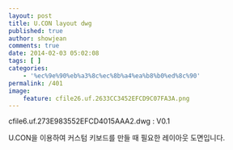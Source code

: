 ```yaml
---
layout: post
title: U.CON layout dwg
published: true
author: showjean
comments: true
date: 2014-02-03 05:02:08
tags: [ ]
categories:
    - '%ec%9e%90%eb%a3%8c%ec%8b%a4%ea%b8%b0%ed%8c%90'
permalink: /401
image:
    feature: cfile26.uf.2633CC3452EFCD9C07FA3A.png
---
```


  cfile6.uf.273E983552EFCD4015AAA2.dwg&nbsp;: V0.1



  



  



  U.CON을 이용하여 커스텀 키보드를 만들 때 필요한 레이아웃 도면입니다.



  



  



  



  
